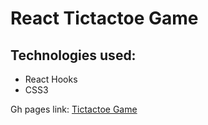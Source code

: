 # React Tictactoe Game

## Technologies used:

- React Hooks
- CSS3

Gh pages link: [Tictactoe Game](https://ozgurcoskuner.github.io/react-tictactoe/ "Tictactoe")
